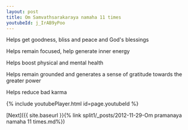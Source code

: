 ```yaml
---
layout: post
title: Om Samvathsarakaraya namaha 11 times
youtubeId: j_IrAB9yPoo
---
```

 
 
Helps get goodness, bliss and peace and God's blessings
 
Helps remain focused, help generate inner energy 
 
Helps boost physical and mental health 
 
Helps remain grounded and generates a sense of gratitude towards the greater power 
 
Helps reduce bad karma
 
 
 
 


{% include youtubePlayer.html id=page.youtubeId %}
 
[Next]({{ site.baseurl }}{% link  split1/_posts/2012-11-29-Om pramanaya namaha 11 times.md%})
 
